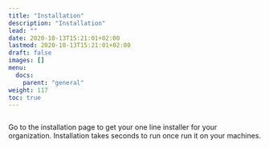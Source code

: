 ```yaml
---
title: "Installation"
description: "Installation"
lead: ""
date: 2020-10-13T15:21:01+02:00
lastmod: 2020-10-13T15:21:01+02:00
draft: false
images: []
menu:
  docs:
    parent: "general"
weight: 117
toc: true
---
```


<a href="/images/installation.png" target=_blank><img src="/images/installation.png" alt="" class="img-fluid rounded"/></a>

Go to the installation page to get your one line installer for your organization. Installation takes seconds to run once run it on your machines.

